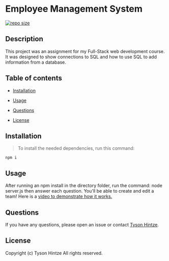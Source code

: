 # Employee Management System

[![repo size](https://img.shields.io/github/repo-size/hintzetyson/Employee-Management-System)](https://github.com/hintzetyson/Employee-Management-System)

## Description

This project was an assignment for my Full-Stack web development course. It was designed to show connections to SQL and how to use SQL to add information from a database.

## Table of contents

* [Installation](#installation)

* [Usage](#usage)

* [Questions](#questions)

* [License](#license)

## Installation

>To install the needed dependencies, run this command:

```
npm i
```

## Usage

After running an npm install in the directory folder, run the command: node server.js then answer each question. You'll be able to create and edit a team! Here is a [video to demonstrate how it works.]()

## Questions

If you have any questions, please open an issue or contact [Tyson Hintze](https://github.com/hintzetyson).

## License
Copyright (c) Tyson Hintze All rights reserved.
